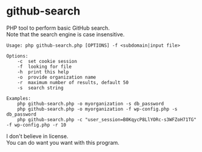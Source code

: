 # github-search
PHP tool to perform basic GitHub search.  
Note that the search engine is case insensitive.  

```
Usage: php github-search.php [OPTIONS] -f <subdomain|input file>

Options:
	-c	set cookie session
	-f	looking for file
	-h	print this help
	-o	provide organization name
	-r	maximum number of results, default 50
	-s	search string

Examples:
	php github-search.php -o myorganization -s db_password
	php github-search.php -o myorganization -f wp-config.php -s db_password
	php github-search.php -c "user_session=B0KqycP8LlYORc-s3WFZoH71TG" -f wp-config.php -r 10
```

I don't believe in license.  
You can do want you want with this program.  

